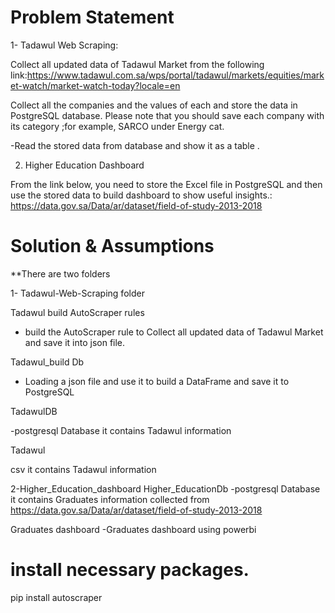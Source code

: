 # Problem Statement
1- Tadawul Web Scraping:

  Collect all updated data of Tadawul Market from the following link:https://www.tadawul.com.sa/wps/portal/tadawul/markets/equities/market-watch/market-watch-today?locale=en

  Collect all the companies and the values of each and store the data in PostgreSQL database. Please note that you should save each company with its category ;for example, SARCO under Energy cat.

  -Read the stored data from database and show it as a table .

2. Higher Education Dashboard

  From the link below, you need to store the Excel file in PostgreSQL and then use the stored data to build dashboard to show useful insights.: 
  https://data.gov.sa/Data/ar/dataset/field-of-study-2013-2018

# Solution & Assumptions

**There are two folders


1- Tadawul-Web-Scraping folder



  Tadawul build AutoScraper rules
  
  - build the AutoScraper rule to Collect all updated data of Tadawul Market and save it into json file.
  
  Tadawul_build Db
  
  - Loading a json file and use it to build a DataFrame and save it to PostgreSQL
  
  TadawulDB
  

  -postgresql Database it contains Tadawul information
  
  Tadawul
  
  csv it contains Tadawul information 
  
2-Higher_Education_dashboard
  Higher_EducationDb
  -postgresql Database it contains Graduates information collected from https://data.gov.sa/Data/ar/dataset/field-of-study-2013-2018
  
  Graduates dashboard
  -Graduates dashboard using powerbi



# install necessary packages.

pip install autoscraper

